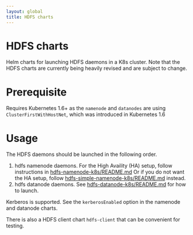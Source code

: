 ```yaml
---
layout: global
title: HDFS charts
---
```


# HDFS charts
Helm charts for launching HDFS daemons in a K8s cluster. Note that the HDFS
charts are currently being heavily revised and are subject to change.

# Prerequisite

Requires Kubernetes 1.6+ as the `namenode` and `datanodes` are using
`ClusterFirstWithHostNet`, which was introduced in Kubernetes 1.6

# Usage

The HDFS daemons should be launched in the following order.

  1. hdfs namenode daemons. For the High Availity (HA)
     setup, follow instructions in
     [hdfs-namenode-k8s/README.md](hdfs-namenode-k8s/README.md)
     Or if you do not want the HA setup, follow
     [hdfs-simple-namenode-k8s/README.md](hdfs-simple-namenode-k8s/README.md)
     instead.
  2. hdfs datanode daemons. See
     [hdfs-datanode-k8s/README.md](hdfs-datanode-k8s/README.md)
     for how to launch.

Kerberos is supported. See the `kerberosEnabled` option in the namenode and
datanode charts.

There is also a HDFS client chart `hdfs-client` that can be convenient for
testing.
